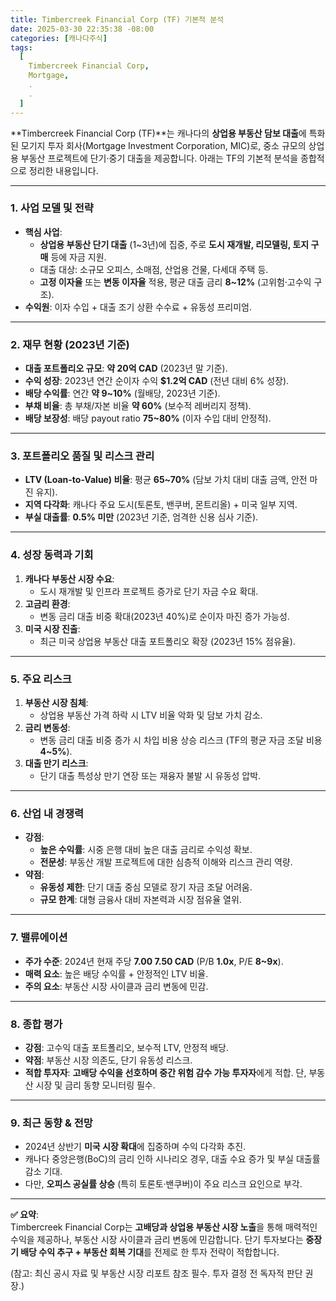 ```yaml
---
title: Timbercreek Financial Corp (TF) 기본적 분석
date: 2025-03-30 22:35:38 -08:00
categories: [캐나다주식]
tags:
  [
    Timbercreek Financial Corp,
    Mortgage,
    .
    .
  ]
---
```


**Timbercreek Financial Corp (TF)**는 캐나다의 **상업용 부동산 담보 대출**에 특화된 모기지 투자 회사(Mortgage Investment Corporation, MIC)로, 중소 규모의 상업용 부동산 프로젝트에 단기·중기 대출을 제공합니다. 아래는 TF의 기본적 분석을 종합적으로 정리한 내용입니다.

----------

### **1. 사업 모델 및 전략**

-   **핵심 사업**:
    -   **상업용 부동산 단기 대출** (1~3년)에 집중, 주로 **도시 재개발, 리모델링, 토지 구매** 등에 자금 지원.
    -   대출 대상: 소규모 오피스, 소매점, 산업용 건물, 다세대 주택 등.
    -   **고정 이자율** 또는 **변동 이자율** 적용, 평균 대출 금리 **8~12%** (고위험·고수익 구조).
-   **수익원**: 이자 수입 + 대출 조기 상환 수수료 + 유동성 프리미엄.

----------

### **2. 재무 현황 (2023년 기준)**

-   **대출 포트폴리오 규모**: **약 20억 CAD** (2023년 말 기준).
-   **수익 성장**: 2023년 연간 순이자 수익 **$1.2억 CAD** (전년 대비 6% 성장).
-   **배당 수익률**: 연간 **약 9~10%** (월배당, 2023년 기준).
-   **부채 비율**: 총 부채/자본 비율 **약 60%** (보수적 레버리지 정책).
-   **배당 보장성**: 배당 payout ratio **75~80%** (이자 수입 대비 안정적).

----------

### **3. 포트폴리오 품질 및 리스크 관리**

-   **LTV (Loan-to-Value) 비율**: 평균 **65~70%** (담보 가치 대비 대출 금액, 안전 마진 유지).
-   **지역 다각화**: 캐나다 주요 도시(토론토, 밴쿠버, 몬트리올) + 미국 일부 지역.
-   **부실 대출률**: **0.5% 미만** (2023년 기준, 엄격한 신용 심사 기준).

----------

### **4. 성장 동력과 기회**

1.  **캐나다 부동산 시장 수요**:
    -   도시 재개발 및 인프라 프로젝트 증가로 단기 자금 수요 확대.
2.  **고금리 환경**:
    -   변동 금리 대출 비중 확대(2023년 40%)로 순이자 마진 증가 가능성.
3.  **미국 시장 진출**:
    -   최근 미국 상업용 부동산 대출 포트폴리오 확장 (2023년 15% 점유율).

----------

### **5. 주요 리스크**

1.  **부동산 시장 침체**:
    -   상업용 부동산 가격 하락 시 LTV 비율 악화 및 담보 가치 감소.
2.  **금리 변동성**:
    -   변동 금리 대출 비중 증가 시 차입 비용 상승 리스크 (TF의 평균 자금 조달 비용 **4~5%**).
3.  **대출 만기 리스크**:
    -   단기 대출 특성상 만기 연장 또는 재융자 불발 시 유동성 압박.

----------

### **6. 산업 내 경쟁력**

-   **강점**:
    -   **높은 수익률**: 시중 은행 대비 높은 대출 금리로 수익성 확보.
    -   **전문성**: 부동산 개발 프로젝트에 대한 심층적 이해와 리스크 관리 역량.
-   **약점**:
    -   **유동성 제한**: 단기 대출 중심 모델로 장기 자금 조달 어려움.
    -   **규모 한계**: 대형 금융사 대비 자본력과 시장 점유율 열위.

----------

### **7. 밸류에이션**

-   **주가 수준**: 2024년 현재 주당 **$7.00~$7.50 CAD** (P/B **1.0x**, P/E **8~9x**).
-   **매력 요소**: 높은 배당 수익률 + 안정적인 LTV 비율.
-   **주의 요소**: 부동산 시장 사이클과 금리 변동에 민감.

----------

### **8. 종합 평가**

-   **강점**: 고수익 대출 포트폴리오, 보수적 LTV, 안정적 배당.
-   **약점**: 부동산 시장 의존도, 단기 유동성 리스크.
-   **적합 투자자**: **고배당 수익을 선호하며 중간 위험 감수 가능 투자자**에게 적합. 단, 부동산 시장 및 금리 동향 모니터링 필수.

----------

### **9. 최근 동향 & 전망**

-   2024년 상반기 **미국 시장 확대**에 집중하며 수익 다각화 추진.
-   캐나다 중앙은행(BoC)의 금리 인하 시나리오 경우, 대출 수요 증가 및 부실 대출률 감소 기대.
-   다만, **오피스 공실률 상승** (특히 토론토·밴쿠버)이 주요 리스크 요인으로 부각.

----------

**✅ 요약**:  
Timbercreek Financial Corp는 **고배당과 상업용 부동산 시장 노출**을 통해 매력적인 수익을 제공하나, 부동산 시장 사이클과 금리 변동에 민감합니다. 단기 투자보다는 **중장기 배당 수익 추구 + 부동산 회복 기대**를 전제로 한 투자 전략이 적합합니다.

(참고: 최신 공시 자료 및 부동산 시장 리포트 참조 필수. 투자 결정 전 독자적 판단 권장.)